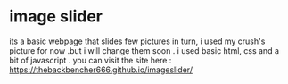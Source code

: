 # image slider
its a basic webpage that slides few pictures in turn, i used my crush's picture for now .but i will change them soon .
 i used basic html, css and a bit of javascript . 
you can visit the site here : https://thebackbencher666.github.io/imageslider/
